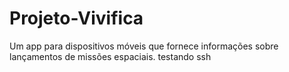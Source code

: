 # Projeto-Vivifica
Um app para dispositivos móveis que fornece informações sobre lançamentos de missões espaciais.
testando ssh
